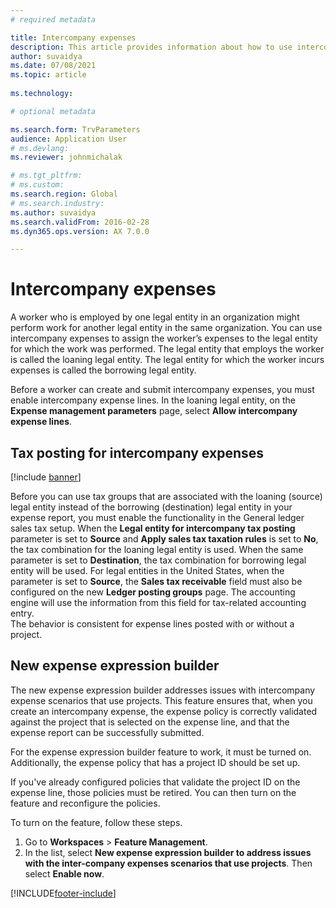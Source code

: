 ```yaml
---
# required metadata

title: Intercompany expenses
description: This article provides information about how to use intercompany expenses to assign a worker’s expenses to the legal entity for which the work was performed.
author: suvaidya
ms.date: 07/08/2021
ms.topic: article
 
ms.technology: 

# optional metadata

ms.search.form: TrvParameters
audience: Application User
# ms.devlang: 
ms.reviewer: johnmichalak

# ms.tgt_pltfrm: 
# ms.custom: 
ms.search.region: Global
# ms.search.industry: 
ms.author: suvaidya
ms.search.validFrom: 2016-02-28
ms.dyn365.ops.version: AX 7.0.0

---
```


# Intercompany expenses

A worker who is employed by one legal entity in an organization might perform work for another legal entity in the same organization. You can use intercompany expenses to assign the worker’s expenses to the legal entity for which the  work was performed. The legal entity that employs the worker is called the loaning legal entity. The legal entity for which the worker incurs expenses is called the borrowing legal entity. 

Before a worker can create and submit intercompany expenses, you must enable intercompany expense lines. In the loaning legal entity, on the **Expense management parameters** page, select **Allow intercompany expense lines**. 

## Tax posting for intercompany expenses

[!include [banner](../includes/banner.md)]

Before you can use tax groups that are associated with the loaning (source) legal entity instead of the borrowing (destination) legal entity in your expense report, you must enable the functionality in the General ledger sales tax setup. 
When the **Legal entity for intercompany tax posting** parameter is set to **Source** and **Apply sales tax taxation rules** is set to **No**, the tax combination for the loaning legal entity is used. When the same parameter is set to **Destination**, the tax combination for borrowing legal entity will be used. 
For legal entities in the United States, when the parameter is set to **Source**, the **Sales tax receivable** field must also be configured on the new **Ledger posting groups** page. The accounting engine will use the information from this field for tax-related accounting entry.   
The behavior is consistent for expense lines posted with or without a project.  

## New expense expression builder

The new expense expression builder addresses issues with intercompany expense scenarios that use projects. This feature ensures that, when you create an intercompany expense, the expense policy is correctly validated against the project that is selected on the expense line, and that the expense report can be successfully submitted.

For the expense expression builder feature to work, it must be turned on. Additionally, the expense policy that has a project ID should be set up.

If you've already configured policies that validate the project ID on the expense line, those policies must be retired. You can then turn on the feature and reconfigure the policies.

To turn on the feature, follow these steps.

1. Go to **Workspaces** \> **Feature Management**.
2. In the list, select **New expense expression builder to address issues with the inter-company expenses scenarios that use projects**. Then select **Enable now**.

[!INCLUDE[footer-include](../includes/footer-banner.md)]
